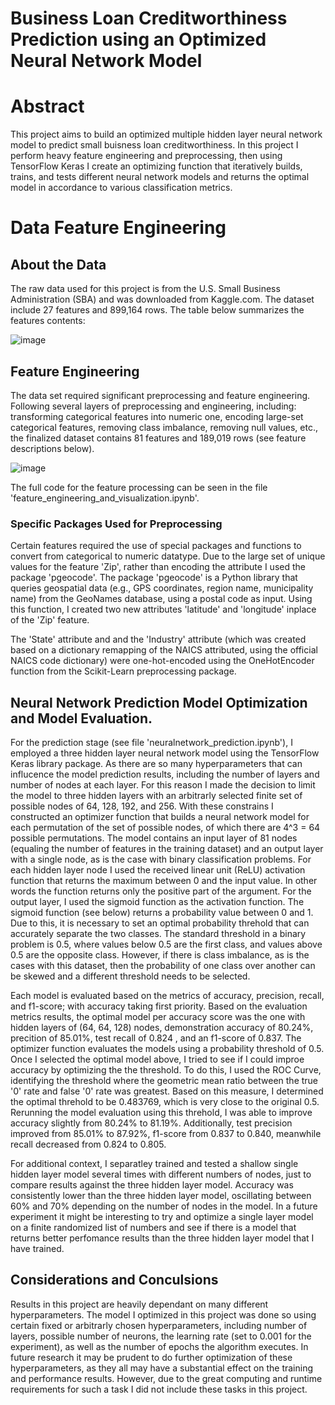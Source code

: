 # Business Loan Creditworthiness Prediction using an Optimized Neural Network Model
# Abstract
This project aims to build an optimized multiple hidden layer neural network model to predict small buisness loan creditworthiness. In this project I perform heavy feature engineering and preprocessing, then using TensorFlow Keras I create an optimizing function that iteratively builds, trains, and tests different neural network models and returns the optimal model in accordance to various classification metrics. 

# Data Feature Engineering
## About the Data
The raw data used for this project is from the U.S. Small Business Administration (SBA) and was downloaded from Kaggle.com. The dataset include 27 features and 899,164 rows. The table below summarizes the features contents:

![image](https://github.com/wgemba/loan_default_prediction/assets/134420287/fe388d2e-0330-4293-9a83-6ac8b915fd54)

## Feature Engineering

The data set required significant preprocessing and feature engineering. Following several layers of preprocessing and engineering, including: transforming categorical features into numeric one, encoding large-set categorical features, removing class imbalance, removing null values, etc., the finalized dataset contains 81 features and 189,019 rows (see feature descriptions below).

![image](https://github.com/wgemba/loan_default_prediction/assets/134420287/04d8dba7-b2ce-45b9-a4fc-62e86212f367)

The full code for the feature processing can be seen in the file 'feature_engineering_and_visualization.ipynb'.

### Specific Packages Used for Preprocessing
Certain features required the use of special packages and functions to convert from categorical to numeric datatype. Due to the large set of unique values for the feature 'Zip', rather than encoding the attribute I used the package 'pgeocode'. The package 'pgeocode' is a Python library that queries geospatial data (e.g., GPS coordinates, region name, municipality name) from the GeoNames database, using a postal code as input. Using this function, I created two new attributes 'latitude' and 'longitude' inplace of the 'Zip' feature. 

The 'State' attribute and and the 'Industry' attribute (which was created based on a dictionary remapping of the NAICS attributed, using the official NAICS code dictionary) were one-hot-encoded using the OneHotEncoder function from the Scikit-Learn preprocessing package.

## Neural Network Prediction Model Optimization and Model Evaluation.

For the prediction stage (see file 'neuralnetwork_prediction.ipynb'), I employed a three hidden layer neural network model using the TensorFlow Keras library package. As there are so many hyperparameters that can influcence the model prediction results, including the number of layers and number of nodes at each layer. For this reason I made the decision to limit the model to three hidden layers with an arbitrarly selected finite set of possible nodes of 64, 128, 192, and 256. With these constrains I constructed an optimizer function that builds a neural network model for each permutation of the set of possible nodes, of which there are 4^3 = 64 possible permutations. The model contains an input layer of 81 nodes (equaling the number of features in the training dataset) and an output layer with a single node, as is the case with binary classification problems. For each hidden layer node I used the received linear unit (ReLU) activation function that returns the maximum between 0 and the input value. In other words the function returns only the positive part of the argument. For the output layer, I used the sigmoid function as the activation function. The sigmoid function (see below) returns a probability value between 0 and 1. Due to this, it is necessary to set an optimal probability threhold that can accurately separate the two classes. The standard threshold in a binary problem is 0.5, where values below 0.5 are the first class, and values above 0.5 are the opposite class. However, if there is class imbalance, as is the cases with this dataset, then the probability of one class over another can be skewed and a different threshold needs to be selected.     

Each model is evaluated based on the metrics of accuracy, precision, recall, and f1-score; with accuracy taking first priority. Based on the evaluation metrics results, the optimal model per accuracy score was the one with hidden layers of (64, 64, 128) nodes, demonstration accuracy of 80.24%, precition of 85.01%, test recall of 0.824 , and an f1-score of 0.837. The optimizer function evaluates the models using a probability threshold of 0.5. Once I selected the optimal model above, I tried to see if I could improe accuracy by optimizing the the threshold. To do this, I used the ROC Curve, identifying the threshold where the geometric mean ratio between the true '0' rate and false '0' rate was greatest. Based on this measure, I determined the optimal threhold to be 0.483769, which is very close to the original 0.5. Rerunning the model evaluation using this threhold, I was able to improve accuracy slightly from 80.24% to 81.19%. Additionally, test precision improved from 85.01% to 87.92%, f1-score from 0.837 to 0.840, meanwhile recall decreased from 0.824 to 0.805.

For additional context, I separatley trained and tested a shallow single hidden layer model several times with different numbers of nodes, just to compare results against the three hidden layer model. Accuracy was consistently lower than the three hidden layer model, oscillating between 60% and 70% depending on the number of nodes in the model. In a future experiment it might be interesting to try and optimize a single layer model on a finite randomized list of numbers and see if there is a model that returns better perfomance results than the three hidden layer model that I have trained.

## Considerations and Conculsions
Results in this project are heavily dependant on many different hyperparameters. The model I optimized in this project was done so using certain fixed or arbitrarly chosen hyperparameters, including number of layers, possible number of neurons, the learning rate (set to 0.001 for the experiment), as well as the number of epochs the algorithm executes. In future research it may be prudent to do further optimization of these hyperparameters, as they all may have a substantial effect on the training and performance results. However, due to the great computing and runtime requirements for such a task I did not include these tasks in this project.   
